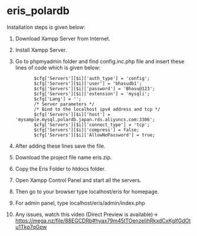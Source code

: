 # eris_polardb


Installation steps is given below:

1. Download Xampp Server from Internet.
2. Install Xampp Server.
3. Go to phpmyadmin folder and find config.inc.php file and insert these lines of code which is given below:

              $cfg['Servers'][$i]['auth_type'] = 'config';
              $cfg['Servers'][$i]['user'] = 'bhasudb1';
              $cfg['Servers'][$i]['password'] = 'Bhasu@123';
              $cfg['Servers'][$i]['extension'] = 'mysqli';
              $cfg['Lang'] = '';
              /* Server parameters */
              /* Bind to the localhost ipv4 address and tcp */
              $cfg['Servers'][$i]['host'] = 'mysample.mysql.polardb.japan.rds.aliyuncs.com:3306';
              $cfg['Servers'][$i]['connect_type'] = 'tcp';
              $cfg['Servers'][$i]['compress'] = false;
              $cfg['Servers'][$i]['AllowNoPassword'] = true;
              
4. After adding these lines save the file.
5. Download the project file name eris.zip.
6. Copy the Eris Folder to htdocs folder.
7. Open Xampp Control Panel and start all the servers.
8. Then go to your browser type localhost/eris for homepage.
9. For admin panel, type localhost/eris/admin/index.php
10. Any issues, watch this video (Direct Preview is available)-> https://mega.nz/file/88EGCDRb#hyax79m45ITOenzeIihRkxdCxKglfGdOtu1Tkp7qGpw
